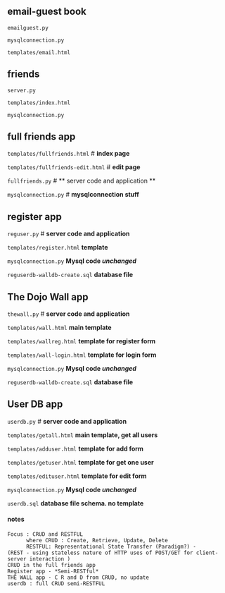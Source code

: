 ## email-guest book

`emailguest.py`

`mysqlconnection.py`  

`templates/email.html`

## friends

`server.py`

`templates/index.html`

`mysqlconnection.py`

## full friends app

`templates/fullfriends.html`  # **index page**

`templates/fullfriends-edit.html` # **edit page**

`fullfriends.py`  # ** server code and application **

`mysqlconnection.py` #  **mysqlconnection stuff**

## register app

`reguser.py`    # **server code and application**

`templates/register.html`  **template**

`mysqlconnection.py`  **Mysql code _unchanged_**

`reguserdb-walldb-create.sql` **database file**

## The Dojo Wall app

`thewall.py`    # **server code and application**

`templates/wall.html`  **main template**

`templates/wallreg.html`  **template for register form**

`templates/wall-login.html`  **template for login form**

`mysqlconnection.py`  **Mysql code _unchanged_**

`reguserdb-walldb-create.sql` **database file**

## User DB app

`userdb.py`    # **server code and application**

`templates/getall.html`  **main template, get all users**

`templates/adduser.html`  **template for add form**

`templates/getuser.html`  **template for get one user**

`templates/edituser.html`  **template for edit form**

`mysqlconnection.py`  **Mysql code _unchanged_**

`userdb.sql` **database file schema. no template**



#### notes
```
Focus : CRUD and RESTFUL 
      where CRUD : Create, Retrieve, Update, Delete
      RESTFUL: Representational State Transfer (Paradigm?) - 
(REST - using stateless nature of HTTP uses of POST/GET for client-server interaction )
CRUD in the full friends app
Register app - *Semi-RESTful*
THE WALL app - C R and D from CRUD, no update
userdb : full CRUD semi-RESTFUL
```
